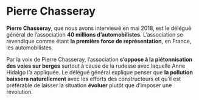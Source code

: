 # Pierre Chasseray

**Pierre Chasseray**, que nous avons interviewé en mai 2018, est le délégué général de l’association **40 millions d’automobilistes**. L’association se revendique comme étant **la première force de représentation**, en France, les automobilistes.

Par la voix de Pierre Chasseray, l’association **s’oppose à la piétonnisation des voies sur berges** surtout à cause de la rudesse avec laquelle Anne Hidalgo l’a appliquée. Le délégué général explique penser que **la pollution baissera naturellement** avec les efforts des constructeurs et qu’il est préférable de laisser la situation **évoluer** plutôt que d’imposer une révolution.
